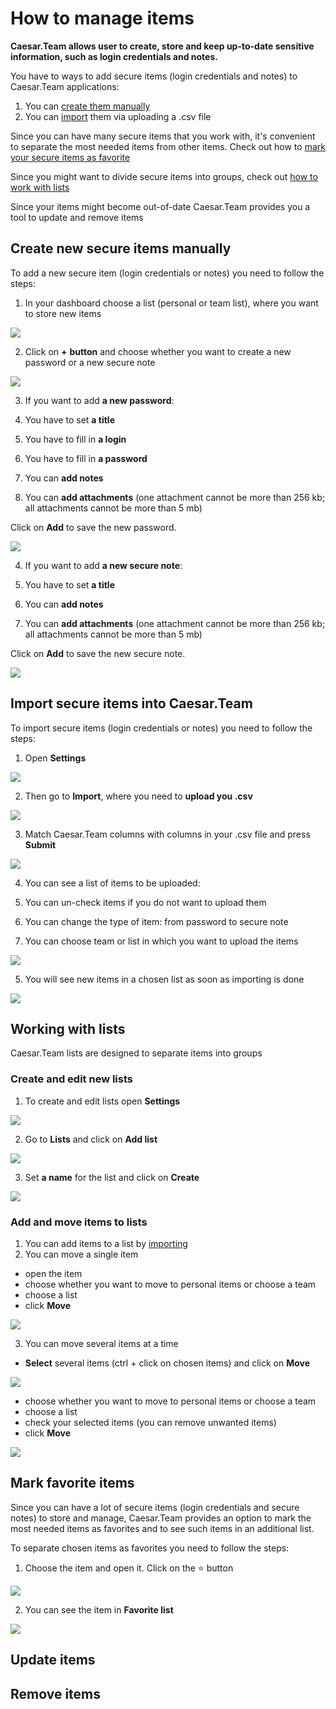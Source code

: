 # How to manage items

**Caesar.Team allows user to create, store and keep up-to-date sensitive information, such as login credentials and notes.**

You have to ways to add secure items \(login credentials and notes\) to Caesar.Team applications:

1. You can [create them manually](https://github.com/caesar-team/docs/blob/master/user-documentation/managing_items.md#create-new-secure-items-manually)
2. You can [import](https://github.com/caesar-team/docs/blob/master/user-documentation/managing_items.md#import-secure-items-into-caesarteam) them via uploading a .csv file

Since you can have many secure items that you work with, it's convenient to separate the most needed items from other items. Check out how to [mark your secure items as favorite](https://github.com/caesar-team/docs/blob/master/user-documentation/managing_items.md#mark-favorite-items)

Since you might want to divide secure items into groups, check out [how to work with lists](https://github.com/caesar-team/docs/blob/master/user-documentation/managing_items.md#working-with-lists)

Since your items might become out-of-date Caesar.Team provides you a tool to update and remove items

## Create new secure items manually

To add a new secure item \(login credentials or notes\) you need to follow the steps: 

1. In your dashboard choose a list \(personal or team list\), where you want to store new items

![](../.gitbook/assets/new_item-1%20%281%29.png)

2. Click on **+** **button** and choose whether you want to create a new password or a new secure note

![](../.gitbook/assets/new_item-2.png)

3.  If you want to add **a new password**:

1. You have to set **a title**
2. You have to fill in **a login**
3. You have to fill in **a password**
4. You can **add notes**
5. You can **add attachments** \(one attachment cannot be more than 256 kb; all attachments cannot be more than 5 mb\)

Click on **Add** to save the new password.

![](../.gitbook/assets/new_item-3%20%281%29.png)

4. If you want to add **a new secure note**:

1. You have to set **a title**
2. You can **add notes**
3. You can **add attachments** \(one attachment cannot be more than 256 kb; all attachments cannot be more than 5 mb\)

Click on **Add** to save the new secure note.

![](../.gitbook/assets/new_item-4%20%281%29.png)

## Import secure items into Caesar.Team

To import secure items \(login credentials or notes\) you need to follow the steps: 

1. Open **Settings**

![](../.gitbook/assets/settings%20%282%29.png)

2. Then go to **Import**, where you need to **upload you .csv** 

![](../.gitbook/assets/import1.png)

3. Match Caesar.Team columns with columns in your .csv file and press **Submit**

![](../.gitbook/assets/import2%20%281%29.png)

4. You can see a list of items to be uploaded:

1. You can un-check items if you do not want to upload them
2. You can change the type of item: from password to secure note
3. You can choose team or list in which you want to upload the items

![](../.gitbook/assets/import3%20%281%29.png)

5. You will see new items in a chosen list as soon as importing is done

![](../.gitbook/assets/image.png)

## Working with lists

Caesar.Team lists are designed to separate items into groups

### Create and edit new lists

1. To create and edit lists open **Settings**

![](../.gitbook/assets/settings.png)

2. Go to **Lists** and click on **Add list**

![](../.gitbook/assets/lists-1.png)

3. Set **a name** for the list and click on **Create**

![](../.gitbook/assets/lists-2.png)

### Add and move items to lists

1. You can add items to a list by [importing](https://github.com/caesar-team/docs/tree/master/user-documentation/managing_items#import-secure-items-into-caesarteam)
2. You can move a single item

* open the item
* choose whether you want to move to personal items or choose a team
* choose a list
* click **Move**

![](../.gitbook/assets/move_to_list-1%20%281%29.png)

3. You can move several items at a time

* **Select** several items \(ctrl + click on chosen items\) and click on **Move**

![](../.gitbook/assets/move_to_list-2.png)

* choose whether you want to move to personal items or choose a team
* choose a list
* check your selected items \(you can remove unwanted items\)
* click **Move**

![](../.gitbook/assets/move_to_list-3.png)

## Mark favorite items

Since you can have a lot of secure items \(login credentials and secure notes\) to store and manage, Caesar.Team provides an option to mark the most needed items as favorites and to see such items in an additional list.

To separate chosen items as favorites you need to follow the steps: 

1. Choose the item and open it. Click on the ⭐ button

![](../.gitbook/assets/fav-1%20%281%29.png)

2. You can see the item in **Favorite list**

![](../.gitbook/assets/fav-2.png)

## Update items

## Remove items

